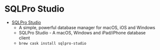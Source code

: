# SQLPro Studio
- [SQLPro Studio](https://www.sqlprostudio.com/)
  -  A simple, powerful database manager for macOS, iOS and Windows
  - SQLPro Studio - A macOS, Windows and iPad/iPhone database client
  - `brew cask install sqlpro-studio`
